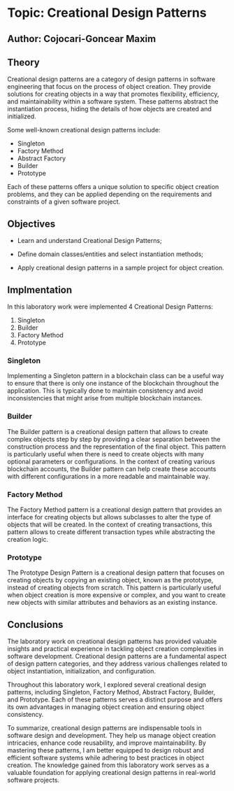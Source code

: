 # Topic: Creational Design Patterns

## Author: Cojocari-Goncear Maxim

## Theory

Creational design patterns are a category of design patterns in software engineering that focus on the process of object creation. They provide solutions for creating objects in a way that promotes flexibility, efficiency, and maintainability within a software system. These patterns abstract the instantiation process, hiding the details of how objects are created and initialized.

Some well-known creational design patterns include:

- Singleton
- Factory Method
- Abstract Factory
- Builder
- Prototype

Each of these patterns offers a unique solution to specific object creation problems, and they can be applied depending on the requirements and constraints of a given software project.

## Objectives

- Learn and understand Creational Design Patterns;

- Define domain classes/entities and select instantiation methods;

- Apply creational design patterns in a sample project for object creation.

## Implmentation

In this laboratory work were implemented 4 Creational Design Patterns:

1. Singleton
2. Builder
3. Factory Method
4. Prototype

### Singleton

Implementing a Singleton pattern in a blockchain class can be a useful way to ensure that there is only one instance of the blockchain throughout the application. This is typically done to maintain consistency and avoid inconsistencies that might arise from multiple blockchain instances.

### Builder

The Builder pattern is a creational design pattern that allows to create complex objects step by step by providing a clear separation between the construction process and the representation of the final object. This pattern is particularly useful when there is need to create objects with many optional parameters or configurations. In the context of creating various blockchain accounts, the Builder pattern can help create these accounts with different configurations in a more readable and maintainable way.

### Factory Method

The Factory Method pattern is a creational design pattern that provides an interface for creating objects but allows subclasses to alter the type of objects that will be created. In the context of creating transactions, this pattern allows to create different transaction types while abstracting the creation logic.

### Prototype

The Prototype Design Pattern is a creational design pattern that focuses on creating objects by copying an existing object, known as the prototype, instead of creating objects from scratch. This pattern is particularly useful when object creation is more expensive or complex, and you want to create new objects with similar attributes and behaviors as an existing instance.

## Conclusions

The laboratory work on creational design patterns has provided valuable insights and practical experience in tackling object creation complexities in software development. Creational design patterns are a fundamental aspect of design pattern categories, and they address various challenges related to object instantiation, initialization, and configuration.

Throughout this laboratory work, I explored several creational design patterns, including Singleton, Factory Method, Abstract Factory, Builder, and Prototype. Each of these patterns serves a distinct purpose and offers its own advantages in managing object creation and ensuring object consistency.

To summarize, creational design patterns are indispensable tools in software design and development. They help us manage object creation intricacies, enhance code reusability, and improve maintainability. By mastering these patterns, I am better equipped to design robust and efficient software systems while adhering to best practices in object creation. The knowledge gained from this laboratory work serves as a valuable foundation for applying creational design patterns in real-world software projects.
